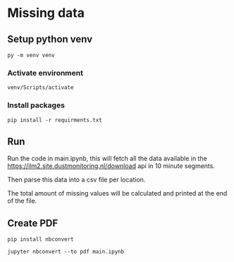 # Missing data

## Setup python venv

```commandline
py -m venv venv
```

### Activate environment

```commandline
venv/Scripts/activate
```

### Install packages

```commandline
pip install -r requirments.txt
```

## Run

Run the code in main.ipynb, this will fetch all the data available in the https://ilm2.site.dustmonitoring.nl/download api in 10 minute segments.

Then parse this data into a csv file per location.

The total amount of missing values will be calculated and printed at the end of the file.

## Create PDF

```commandline
pip install nbconvert
```

```commandline
jupyter nbconvert --to pdf main.ipynb
```